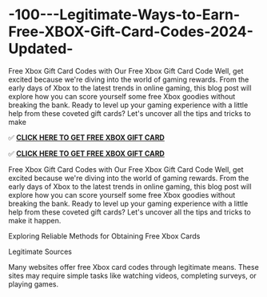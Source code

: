 # -100---Legitimate-Ways-to-Earn-Free-XBOX-Gift-Card-Codes-2024-Updated-
Free Xbox Gift Card Codes with Our Free Xbox Gift Card Code Well, get excited because we're diving into the world of gaming rewards. From the early days of Xbox to the latest trends in online gaming, this blog post will explore how you can score yourself some free Xbox goodies without breaking the bank. Ready to level up your gaming experience with a little help from these coveted gift cards? Let's uncover all the tips and tricks to make

✅ **[CLICK HERE TO GET FREE XBOX GIFT CARD](https://dealhubx.org/Xbox)**

✅ **[CLICK HERE TO GET FREE XBOX GIFT CARD](https://dealhubx.org/Xbox)**

Free Xbox Gift Card Codes with Our Free Xbox Gift Card Code Well, get excited because we're diving into the world of gaming rewards. From the early days of Xbox to the latest trends in online gaming, this blog post will explore how you can score yourself some free Xbox goodies without breaking the bank. Ready to level up your gaming experience with a little help from these coveted gift cards? Let's uncover all the tips and tricks to make it happen.

Exploring Reliable Methods for Obtaining Free Xbox Cards

Legitimate Sources

Many websites offer free Xbox card codes through legitimate means. These sites may require simple tasks like watching videos, completing surveys, or playing games.

